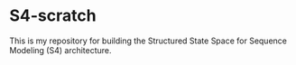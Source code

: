 # S4-scratch
This is my repository for building the Structured State Space for Sequence Modeling (S4) architecture. 
